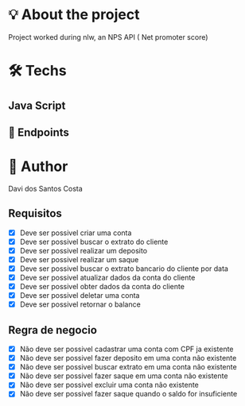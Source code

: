 # :bulb: About the project
Project worked during nlw, an NPS API ( Net promoter score)
# :hammer_and_wrench: Techs
## Java Script

## :link: Endpoints

# :bust_in_silhouette: Author

<p>Davi dos Santos Costa</p>

## Requisitos

-[x] Deve ser possivel criar uma conta
-[x] Deve ser possivel buscar o extrato do cliente
-[x] Deve ser possivel realizar um deposito
-[x] Deve ser possivel realizar um saque
-[x] Deve ser possivel buscar o extrato bancario do cliente por data
-[x] Deve ser possivel atualizar dados da conta do cliente
-[x] Deve ser possivel obter dados da conta do cliente 
-[x] Deve ser possivel deletar uma conta
-[x] Deve ser possivel retornar o balance

## Regra de negocio

-[x] Não deve ser possivel cadastrar uma conta com CPF ja existente
-[x] Não deve ser possivel fazer deposito em uma conta não existente
-[x] Não deve ser possivel buscar extrato em uma conta não existente
-[x] Não deve ser possivel fazer saque em uma conta não existente
-[x] Não deve ser possivel excluir uma conta não existente
-[x] Não deve ser possivel fazer saque quando o saldo for insuficiente
